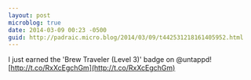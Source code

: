 ```yaml
---
layout: post
microblog: true
date: 2014-03-09 00:23 -0500
guid: http://padraic.micro.blog/2014/03/09/t442531218161405952.html
---
```

I just earned the 'Brew Traveler (Level 3)' badge on @untappd! [http://t.co/RxXcEgchGm](http://t.co/RxXcEgchGm)

